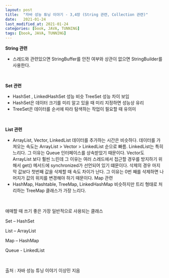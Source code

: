 ```yaml
---
layout: post
title:  "자바 성능 튜닝 이야기 - 3,4장 (String 관련, Collection 관련)"
date:   2021-01-24
last_modified_at: 2021-01-24
categories: [book, JAVA, TUNNING]
tags: [book, JAVA, TUNNING]
---
```


**String 관련**

-	스레드와 관련있으면 StringBuffer를 안전 여부와 상관이 없으면 StringBuilder를 사용한다.

<br/>

**Set 관련**

- HashSet , LinkedHashSet 성능 비슷 TreeSet 성능 차이 보임
- HashSet은 데이터 크기를 미리 알고 있을 때 미리 지정하면 성능상 유리
- TreeSet은 데이터를 순서에 따라 탐색하는 작업이 필요할 때 유의미

<br/>

**List 관련**
- ArrayList, Vector, LinkedList 데이터를 추가하는 시간은 비슷하다. 데이터를 가져오는 속도는 ArrayList > Vector > LinkedList 순으로 빠름. LinkedList는 특히 느리다. 그 이유는 Queue 인터페이스를 상속받았기 때문이다. Vector도 ArrayList 보다 훨씬 느린데 그 이유는 여러 스레드에서 접근할 경우를 방지하기 위해서 get() 메서드에 synchronized가 선언되어 있기 떄문이다. 삭제의 경우 마지막 값보다 첫번째 값을 삭제할 때 속도 차이가 난다. 그 이유는 0번 째를 삭제하면 나머지가 값의 위치를 변경해야 하기 때문이다.
Map 관련
- HashMap, Hashtable, TreeMap, LinkedHashMap 비슷하지만 트리 형태로 처리하는 TreeMap 클래스가 가장 느리다.

<br/>

애매할 때 쓰기 좋은 가장 일반적으로 사용되는 클래스

Set – HashSet

List – ArrayList

Map – HashMap

Queue - LinkedList

<br/>

출처 : 자바 성능 튜닝 이야기 이상민 지음

<br/>